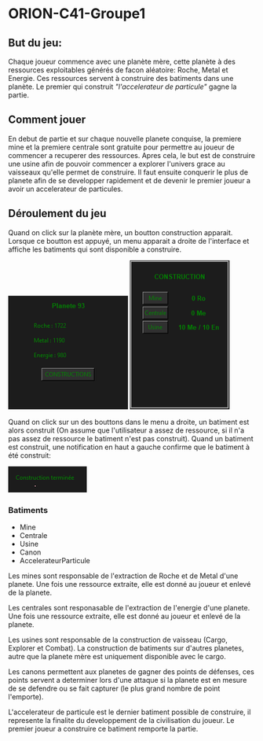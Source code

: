 # ORION-C41-Groupe1

## But du jeu:
Chaque joueur commence avec une planète mère, cette planète à des ressources exploitables générés de facon aléatoire: Roche, Metal et Energie. Ces ressources servent à construire des batiments dans une planète. Le premier qui construit _"l'accelerateur de particule"_ gagne la partie.

## Comment jouer

En debut de partie et sur chaque nouvelle planete conquise, la premiere mine et la premiere centrale sont gratuite pour permettre au joueur de commencer a recuperer des ressources. 
Apres cela, le but est de construire une usine afin de pouvoir commencer a explorer l'univers grace au vaisseaux qu'elle permet de construire. Il faut ensuite conquerir le plus de planete afin de se developper rapidement et de devenir le premier joueur a avoir un accelerateur de particules.

## Déroulement du jeu
Quand on click sur la planète mère, un boutton construction apparait. Lorsque ce boutton est appuyé, un menu apparait a droite de l'interface et affiche les batiments qui sont disponible a construire.

<img src=Images/constructionPNG.PNG alt="Boutton construction">
<img src=Images/menu_construction.PNG alt="Menu construction">

Quand on click sur un des bouttons dans le menu a droite, un batiment est alors construit (On assume que l'utilisateur a assez de ressource, si il n'a pas assez de ressource le batiment n'est pas construit). Quand un batiment est construit, une notification en haut a gauche confirme que le batiment à été construit: 

<img src=Images/notification.PNG alt="Notification">

### Batiments
- Mine
- Centrale 
- Usine
- Canon
- AccelerateurParticule

Les mines sont responsable de l'extraction de Roche et de Metal d'une planete. Une fois une ressource extraite, elle est donné au joueur et enlevé de la planete.

Les centrales sont responasable de l'extraction de l'energie d'une planete. Une fois une ressource extraite, elle est donné au joueur et enlevé de la planete.

Les usines sont responsable de la construction de vaisseau (Cargo, Explorer et Combat). La construction de batiments sur d'autres planetes, autre que la planete mère est uniquement disponible avec le cargo.

Les canons permettent aux planetes de gagner des points de défenses, ces points servent a determiner lors d'une attaque si la planete est en mesure de se defendre ou se fait capturer (le plus grand nombre de point l'emporte). 

L'accelerateur de particule est le dernier batiment possible de construire, il represente la finalite du developpement de la civilisation du joueur. Le premier joueur a construire ce batiment remporte la partie. 

